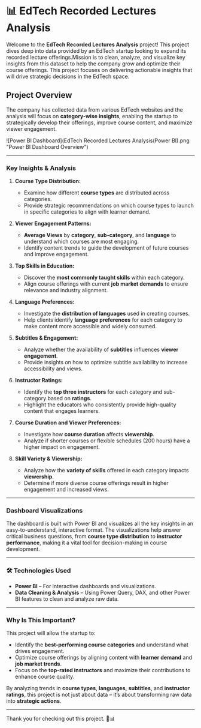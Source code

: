 


# 📊 **EdTech Recorded Lectures Analysis** 

Welcome to the **EdTech Recorded Lectures Analysis** project! This project dives deep into data provided by an EdTech startup looking to expand its recorded lecture offerings.Mission is to clean, analyze, and visualize key insights from this dataset to help the company grow and optimize their course offerings. This project focuses on delivering actionable insights that will drive strategic decisions in the EdTech space.

##  **Project Overview**

The company has collected data from various EdTech websites and the analysis will focus on **category-wise insights**, enabling the startup to strategically develop their offerings, improve course content, and maximize viewer engagement. 

![Power BI Dashboard](EdTech Recorded Lectures Analysis(Power BI).png "Power BI Dashboard Overview")


---

###  **Key Insights & Analysis**

1. **Course Type Distribution:**
   - Examine how different **course types** are distributed across categories.
   - Provide strategic recommendations on which course types to launch in specific categories to align with learner demand.

2. **Viewer Engagement Patterns:**
   - **Average Views** by **category**, **sub-category**, and **language** to understand which courses are most engaging.
   - Identify content trends to guide the development of future courses and improve engagement.

3. **Top Skills in Education:**
   - Discover the **most commonly taught skills** within each category.
   - Align course offerings with current **job market demands** to ensure relevance and industry alignment.

4. **Language Preferences:**
   - Investigate the **distribution of languages** used in creating courses.
   - Help clients identify **language preferences** for each category to make content more accessible and widely consumed.

5. **Subtitles & Engagement:**
   - Analyze whether the availability of **subtitles** influences **viewer engagement**.
   - Provide insights on how to optimize subtitle availability to increase accessibility and views.

6. **Instructor Ratings:**
   - Identify the **top three instructors** for each category and sub-category based on **ratings**.
   - Highlight the educators who consistently provide high-quality content that engages learners.

7. **Course Duration and Viewer Preferences:**
   - Investigate how **course duration** affects **viewership**.
   - Analyze if shorter courses or flexible schedules (200 hours) have a higher impact on engagement.

8. **Skill Variety & Viewership:**
   - Analyze how the **variety of skills** offered in each category impacts **viewership**.
   - Determine if more diverse course offerings result in higher engagement and increased views.

---

###  **Dashboard Visualizations**

The dashboard is built with Power BI and visualizes all the key insights in an easy-to-understand, interactive format. The visualizations help answer critical business questions, from **course type distribution** to **instructor performance**, making it a vital tool for decision-making in course development.

---

### 🛠 **Technologies Used**

- **Power BI** – For interactive dashboards and visualizations.
- **Data Cleaning & Analysis** – Using Power Query, DAX, and other Power BI features to clean and analyze raw data.

---

###  **Why Is This Important?**

This project will allow the startup to:
- Identify the **best-performing course categories** and understand what drives engagement.
- Optimize course offerings by aligning content with **learner demand** and **job market trends**.
- Focus on the **top-rated instructors** and maximize their contributions to enhance course quality.

By analyzing trends in **course types**, **languages**, **subtitles**, and **instructor ratings**, this project is not just about data – it’s about transforming raw data into **strategic actions**.



---

Thank you for checking out this project. 🚀📊

